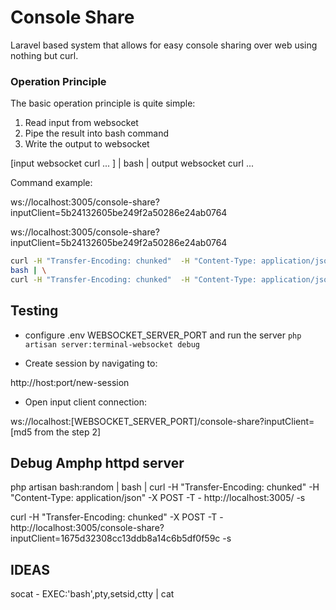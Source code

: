 # Console Share

Laravel based system that allows for easy console sharing over web using nothing but curl.

### Operation Principle

The basic operation principle is quite simple:

1) Read input from websocket
2) Pipe the result into bash command
3) Write the output to websocket

[input websocket curl ... ] | bash | output websocket curl ...



Command example:

ws://localhost:3005/console-share?inputClient=5b24132605be249f2a50286e24ab0764

ws://localhost:3005/console-share?inputClient=5b24132605be249f2a50286e24ab0764


```bash
curl -H "Transfer-Encoding: chunked"  -H "Content-Type: application/json"  -X POST -T - http://localhost:3005/console-share?inputClient=5b24132605be249f2a50286e24ab0764 -s | \
bash | \
curl -H "Transfer-Encoding: chunked"  -H "Content-Type: application/json"  -X POST -T - http://localhost:3005/console-share?outputClient=5b24132605be249f2a50286e24ab0764 -s
```

## Testing  

- configure .env WEBSOCKET_SERVER_PORT and run the server `php artisan server:terminal-websocket debug`

- Create session by navigating to:  

http://host:port/new-session

- Open input client connection: 

ws://localhost:[WEBSOCKET_SERVER_PORT]/console-share?inputClient=[md5 from the step 2]



## Debug Amphp httpd server  

php artisan bash:random | bash | curl -H "Transfer-Encoding: chunked"  -H "Content-Type: application/json"  -X POST -T - http://localhost:3005/ -s

curl -H "Transfer-Encoding: chunked" -X POST -T - http://localhost:3005/console-share?inputClient=1675d32308cc13ddb8a14c6b5df0f59c -s


## IDEAS

socat - EXEC:'bash',pty,setsid,ctty | cat
